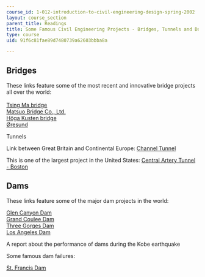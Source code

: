 ```yaml
---
course_id: 1-012-introduction-to-civil-engineering-design-spring-2002
layout: course_section
parent_title: Readings
title: Some Famous Civil Engineering Projects - Bridges, Tunnels and Dams
type: course
uid: 91f6c81fae89d7480739a62603bbba8a

---
```


Bridges
-------

These links feature some of the most recent and innovative bridge projects all over the world:  
[  
Tsing Ma bridge](http://bridgeinfo.net/bridge/index.php?ID=152)  
[Matsuo Bridge Co., Ltd.](https://www.infrontanalytics.com/fe-EN/90421FJ/Matsuo-Bridge-Co-Ltd/market-valuation)  
[Höga Kusten bridge](http://www.hogakusten.com/)  
[Øresund](http://uk.oresundsbron.com/page/1087)

Tunnels

Link between Great Britain and Continental Europe: [Channel Tunnel](http://www.eurotunnel.com/)

This is one of the largest project in the United States: [Central Artery Tunnel - Boston](https://www.bechtel.com/projects/boston-central-artery/)

Dams
----

These links feature some of the major dam projects in the world:  
  
[Glen Canyon Dam](https://www.usbr.gov/uc/rm/crsp/gc/)  
[Grand Coulee Dam](http://users.owt.com/chubbard/gcdam/html/gallery.html)  
[Three Gorges Dam](http://www.washingtonpost.com/wp-srv/inatl/longterm/yangtze/stories/facts.htm)  
[Los Angeles Dam](http://quake.wr.usgs.gov/QUAKES/FactSheets/LADamStory/)

A report about the performance of dams during the Kobe earthquake

Some famous dam failures:

[St. Francis Dam](http://en.wikipedia.org/wiki/St._Francis_Dam)